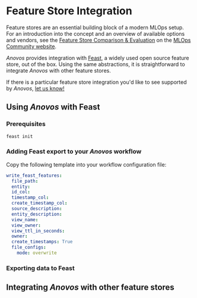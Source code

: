 # Feature Store Integration

Feature stores are an essential building block of a modern MLOps setup.
For an introduction into the concept and an overview of available options and vendors, see the
[Feature Store Comparison & Evaluation](https://mlops.community/learn/feature-store/)
on the [MLOps Community website](https://mlops.community/).

_Anovos_ provides integration with [Feast](https://www.feast.dev), a widely used open source feature store,
out of the box.
Using the same abstractions, it is straightforward to integrate _Anovos_ with other feature stores.

If there is a particular feature store integration you'd like to see supported by _Anovos_,
[let us know!](../community/communication.md)

## Using _Anovos_ with Feast

### Prerequisites

```bash
feast init
```

### Adding Feast export to your _Anovos_ workflow

Copy the following template into your workflow configuration file:

```yaml
write_feast_features:
  file_path:
  entity:
  id_col:
  timestamp_col:
  create_timestamp_col:
  source_description:
  entity_description:
  view_name:
  view_owner:
  view_ttl_in_seconds:
  owner:
  create_timestamps: True
  file_configs:
    mode: overwrite
```

### Exporting data to Feast

## Integrating _Anovos_ with other feature stores
